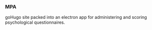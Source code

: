 ### MPA
goHugo site packed into an electron app for administering and scoring psychological questionnaires.
